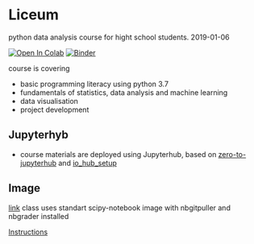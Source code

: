 # Liceum

python data analysis course for hight school students.
2019-01-06

[![Open In Colab](https://colab.research.google.com/assets/colab-badge.svg)](https://colab.research.google.com/github/Casyfill/liceum/blob/master/l1/1_variables.ipynb) [![Binder](https://mybinder.org/badge_logo.svg)](https://mybinder.org/v2/gh/Casyfill/liceum/master?urlpath=lab)




course is covering 
* basic programming literacy using python 3.7
* fundamentals of statistics, data analysis and machine learning
* data visualisation
* project development

## Jupyterhyb

* course materials are deployed using Jupyterhub, based on [zero-to-jupyterhub](https://zero-to-jupyterhub.readthedocs.io) and [io_hub_setup](https://github.com/pupster90/io_Hub_Setup)

## Image
[link](https://cloud.docker.com/u/cityfish/repository/docker/cityfish/scipy-notebook-plus/general)
class uses standart scipy-notebook image with nbgitpuller and nbgrader installed

[Instructions](https://gist.github.com/glamp/74188691c91d52770807)

